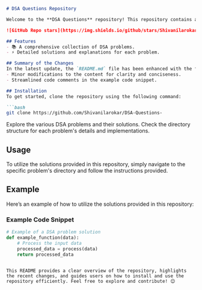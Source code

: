 ```markdown
# DSA Questions Repository

Welcome to the **DSA Questions** repository! This repository contains a collection of Data Structures and Algorithms (DSA) problems designed to help you enhance your coding skills.

![GitHub Repo stars](https://img.shields.io/github/stars/Shivanilarokar/DSA-Questions-) ![GitHub forks](https://img.shields.io/github/forks/Shivanilarokar/DSA-Questions-) ![GitHub issues](https://img.shields.io/github/issues/Shivanilarokar/DSA-Questions-)

## Features
- 📚 A comprehensive collection of DSA problems.
- ⚡ Detailed solutions and explanations for each problem.

## Summary of the Changes
In the latest update, the `README.md` file has been enhanced with the following changes:
- Minor modifications to the content for clarity and conciseness.
- Streamlined code comments in the example code snippet.

## Installation
To get started, clone the repository using the following command:

```bash
git clone https://github.com/Shivanilarokar/DSA-Questions-
```

Explore the various DSA problems and their solutions. Check the directory structure for each problem's details and implementations.

## Usage
To utilize the solutions provided in this repository, simply navigate to the specific problem's directory and follow the instructions provided.

## Example
Here’s an example of how to utilize the solutions provided in this repository:

### Example Code Snippet
```python
# Example of a DSA problem solution
def example_function(data):
    # Process the input data
    processed_data = process(data)
    return processed_data
```
```

This README provides a clear overview of the repository, highlights the recent changes, and guides users on how to install and use the repository efficiently. Feel free to explore and contribute! 😊